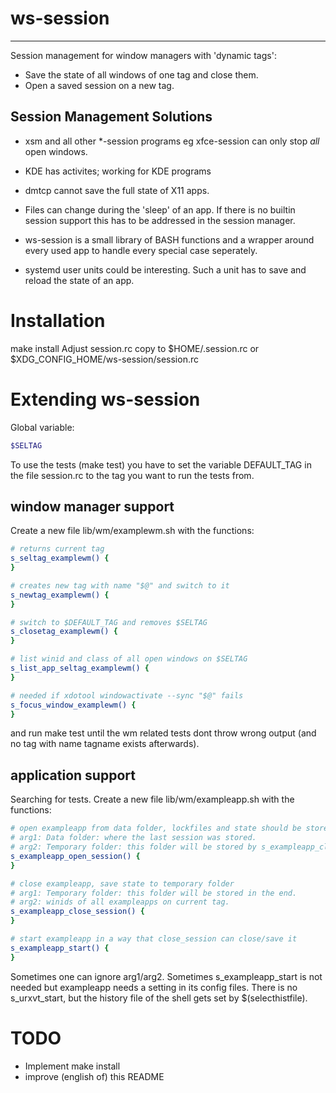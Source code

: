 ws-session
==========
----------

Session management for window managers with 'dynamic tags':
* Save the state of all windows of one tag and close them.
* Open a saved session on a new tag.


Session Management Solutions
----------------------------
* xsm and all other *-session programs eg xfce-session can only stop _all_ open windows.
* KDE has activites; working for KDE programs
* dmtcp cannot save the full state of X11 apps.
* Files can change during the 'sleep' of an app. If there is no builtin session support this has to be addressed in the session manager. 

* ws-session is a small library of BASH functions and a wrapper around every used app to handle every special case seperately.

* systemd user units could be interesting. Such a unit has to save and reload the state of an app.

Installation
============
make install
Adjust session.rc copy to $HOME/.session.rc or $XDG_CONFIG_HOME/ws-session/session.rc

Extending ws-session
===================

Global variable:
```bash
$SELTAG
```

To use the tests (make test) you have to set the variable DEFAULT_TAG in the file session.rc to the tag you want to run the tests from.

window manager support
----------------------
Create a new file lib/wm/examplewm.sh with the functions:

```bash
# returns current tag
s_seltag_examplewm() {
}

# creates new tag with name "$@" and switch to it
s_newtag_examplewm() {
}

# switch to $DEFAULT_TAG and removes $SELTAG
s_closetag_examplewm() {
}

# list winid and class of all open windows on $SELTAG
s_list_app_seltag_examplewm() {
}

# needed if xdotool windowactivate --sync "$@" fails
s_focus_window_examplewm() {
}
```

and run make test until the wm related tests dont throw wrong output (and no tag with name tagname exists afterwards).

application support
-------------------
Searching for tests.
Create a new file lib/wm/exampleapp.sh with the functions:

```bash
# open exampleapp from data folder, lockfiles and state should be stored in the temporary folder.
# arg1: Data folder: where the last session was stored.
# arg2: Temporary folder: this folder will be stored by s_exampleapp_close_session
s_exampleapp_open_session() {
}

# close exampleapp, save state to temporary folder
# arg1: Temporary folder: this folder will be stored in the end.
# arg2: winids of all exampleapps on current tag.
s_exampleapp_close_session() {
}

# start exampleapp in a way that close_session can close/save it
s_exampleapp_start() {
}
```

Sometimes one can ignore arg1/arg2. Sometimes s_exampleapp_start is not needed but exampleapp needs a setting in its config files.
There is no s_urxvt_start, but the history file of the shell gets set by  $(selecthistfile).


TODO
====

* Implement make install
* improve (english of) this README

